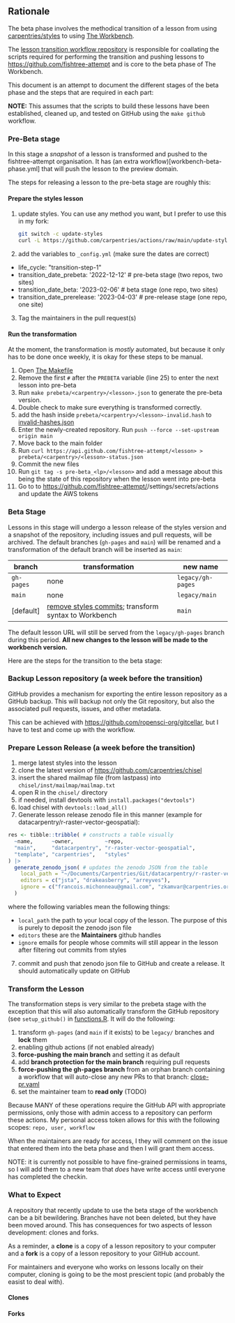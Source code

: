 ## Rationale

The beta phase involves the methodical transition of a lesson from using
[carpentries/styles](https://github.com/carpentries/styles) to using [The
Workbench](https://carpentries.github.io/workbench). 

The [lesson transition workflow repository](https://github.com/carpentries/lesson-transition)
is responsible for coallating the scripts required for performing the transition
and pushing lessons to https://github.com/fishtree-attempt and is core to the 
beta phase of The Workbench.

This document is an attempt to document the different stages of the beta phase
and the steps that are required in each part:

**NOTE:** This assumes that the scripts to build these lessons have been
established, cleaned up, and tested on GitHub using the `make github` workflow.

### Pre-Beta stage

In this stage a _snapshot_ of a lesson is transformed and pushed to the
fishtree-attempt organisation. It has (an extra workflow)[workbench-beta-phase.yml]
that will push the lesson to the preview domain. 

The steps for releasing a lesson to the pre-beta stage are roughly this:

#### Prepare the styles lesson

1. update styles. You can use any method you want, but I prefer to use this in my fork:
   ```sh
   git switch -c update-styles
   curl -L https://github.com/carpentries/actions/raw/main/update-styles/update-styles.sh | bash /dev/stdin/
   ```
2. add the variables to `_config.yml` (make sure the dates are correct)
  - life_cycle: "transition-step-1"
  - transition_date_prebeta: '2022-12-12' # pre-beta stage (two repos, two sites)
  - transition_date_beta: '2023-02-06' # beta stage (one repo, two sites)
  - transition_date_prerelease: '2023-04-03' # pre-release stage (one repo, one site)
3. Tag the maintainers in the pull request(s)

#### Run the transformation

At the moment, the transformation is _mostly_ automated, but because it only has
to be done once weekly, it is okay for these steps to be manual.

1. Open [The Makefile](Makefile)
2. Remove the first `#` after the `PREBETA` variable (line 25) to enter the next
   lesson into pre-beta
3. Run `make prebeta/<carpentry>/<lesson>.json` to generate the pre-beta version.
4. Double check to make sure everything is transformed correctly.
5. add the hash inside `prebeta/<carpentry>/<lesson>-invalid.hash` to [invalid-hashes.json](https://github.com/carpentries/reactables/blob/main/workbench/invalid-hashes.json)
6. Enter the newly-created repository. Run `push --force --set-upstream origin main`
7. Move back to the main folder
8. Run `curl https://api.github.com/fishtree-attempt/<lesson> > prebeta/<carpentry>/<lesson>-status.json`
9. Commit the new files
10. Run `git tag -s pre-beta_<lp>/<lesson>` and add a message about this being the state of this repository when the lesson went into pre-beta
11. Go to to https://github.com/fishtree-attempt/<lesson>/settings/secrets/actions and update the AWS tokens


### Beta Stage


Lessons in this stage will undergo a lesson release of the styles version and a
snapshot of the repository, including issues and pull requests, will be
archived. The default branches (`gh-pages` and `main`) will be renamed and a
transformation of the default branch will be inserted as `main`:

| branch | transformation | new name |
| ------ | -------------- | -------- |
| `gh-pages` | none | `legacy/gh-pages` |
| `main` | none | `legacy/main` |
| [default] | [remove styles commits](README.md#motivation); transform syntax to Workbench | `main` |

The default lesson URL will still be served from the `legacy/gh-pages` branch
during this period. **All new changes to the lesson will be made to the
workbench version.**

Here are the steps for the transition to the beta stage:

### Backup Lesson repository (a week before the transition)

GitHub provides a mechanism for exporting the entire lesson repository as a
GitHub backup. This will backup not only the Git repository, but also the
associated pull requests, issues, and other metadata.

This can be achieved with https://github.com/ropensci-org/gitcellar, but I have
to test and come up with the workflow.

### Prepare Lesson Release (a week before the transition)

1. merge latest styles into the lesson
2. clone the latest version of https://github.com/carpentries/chisel
3. insert the shared mailmap file (from lastpass) into `chisel/inst/mailmap/mailmap.txt`
4. open R in the `chisel/` directory
  1. if needed, install devtools with `install.packages("devtools")`
5. load chisel with `devtools::load_all()`
6. Generate lesson release zenodo file in this manner (example for datacarpentry/r-raster-vector-geospatial):
  ```r
  res <- tibble::tribble( # constructs a table visually
    ~name,      ~owner,          ~repo,
    "main",     "datacarpentry", "r-raster-vector-geospatial",
    "template", "carpentries",   "styles"
  ) |>
    generate_zenodo_json( # updates the zenodo JSON from the table
      local_path = "~/Documents/Carpentries/Git/datacarpentry/r-raster-vector-geospatial",
      editors = c("jsta", "drakeasberry", "arreyves"),
      ignore = c("francois.michonneau@gmail.com", "zkamvar@carpentries.org")
    )
  ```
  where the following variables mean the following things:
  - `local_path` the path to your local copy of the lesson. The purpose of this is purely to deposit the zenodo json file
  - `editors` these are the **Maintainers** github handles
  - `ignore` emails for people whose commits will still appear in the lesson after filtering out commits from styles
7. commit and push that zenodo json file to GitHub and create a release. It should automatically update on GitHub


### Transform the Lesson


The transformation steps is very similar to the prebeta stage with the exception
that this will also automatically transform the GitHub repository (see 
`setup_github()` in [functions.R](functions.R). It will do the following:

1. transform `gh-pages` (and `main` if it exists) to be `legacy/` branches and **lock** them
2. enabling github actions (if not enabled already)
3. **force-pushing the main branch** and setting it as default
4. add **branch protection for the main branch** requiring pull requests
5. **force-pushing the gh-pages branch** from an orphan branch containing a
   workflow that will auto-close any new PRs to that branch:
   [close-pr.yaml](close-pr.yaml)
6. set the maintainer team to **read only** (TODO)

Because MANY of these operations require the GitHub API with appropriate
permissions, only those with admin access to a repository can perform these
actions. My personal access token allows for this with the following scopes:
`repo, user, workflow`

When the maintainers are ready for access, I they will comment on the issue
that entered them into the beta phase and then I will grant them access.

NOTE: it is currently not possible to have fine-grained permissions in teams,
so I will add them to a new team that _does_ have write access until everyone
has completed the checkin. 

### What to Expect

A repository that recently update to use the beta stage of the workbench can 
be a bit bewildering. Branches have not been deleted, but they have been moved
around. This has consequences for two aspects of lesson development: clones and
forks. 

As a reminder, a **clone** is a copy of a lesson repository to your computer and
a **fork** is a copy of a lesson repository to your GitHub account.

For maintainers and everyone who works on lessons locally on their computer,
cloning is going to be the most prescient topic (and probably the easist to
deal with).

#### Clones



#### Forks


